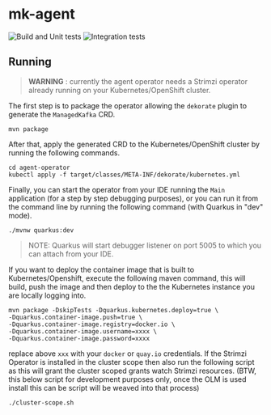 # mk-agent

![Build and Unit tests](https://github.com/bf2fc6cc711aee1a0c2a/mk-agent/workflows/Build%20and%20Unit%20tests/badge.svg)
![Integration tests](https://github.com/bf2fc6cc711aee1a0c2a/mk-agent/workflows/Integration%20tests/badge.svg)

## Running

> **WARNING** : currently the agent operator needs a Strimzi operator already running on your Kubernetes/OpenShift cluster.

The first step is to package the operator allowing the `dekorate` plugin to generate the `ManagedKafka` CRD.

```shell
mvn package
```

After that, apply the generated CRD to the Kubernetes/OpenShift cluster by running the following commands.

```shell
cd agent-operator
kubectl apply -f target/classes/META-INF/dekorate/kubernetes.yml
```

Finally, you can start the operator from your IDE running the `Main` application (for a step by step debugging purposes), 
or you can run it from the command line by running the following command (with Quarkus in "dev" mode).

```shell
./mvnw quarkus:dev
```

> NOTE: Quarkus will start debugger listener on port 5005 to which you can attach from your IDE.


If you want to deploy the container image that is built to Kubernetes/Openshift, execute the following maven command, 
this will build, push the image and then deploy to the the Kubernetes instance you are locally logging into.


```
mvn package -DskipTests -Dquarkus.kubernetes.deploy=true \
-Dquarkus.container-image.push=true \
-Dquarkus.container-image.registry=docker.io \
-Dquarkus.container-image.username=xxxx \
-Dquarkus.container-image.password=xxxx
```

replace above `xxx` with your `docker` or `quay.io` credentials. If the Strimzi Operator is installed in the cluster 
scope then also run the following script as this will grant the cluster scoped grants watch Strimzi resources. (BTW, this below script for development purposes only, once the OLM is used install this can be script will be weaved into that process)

```
./cluster-scope.sh
```

